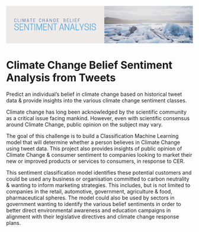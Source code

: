 ![ccba_rj](ccba_rj.png)

# Climate Change Belief Sentiment Analysis from Tweets

Predict an individual’s belief in climate change based on historical tweet data & provide insights into the various climate change sentiment classes.

Climate change has long been acknowledged by the scientific community as a critical issue facing mankind. However, even with scientific consensus around Climate Change, public opinion on the subject may vary.

The goal of this challenge is to build a Classification Machine Learning model that will determine whether a person believes in Climate Change using tweet data. This project also provides insights of public opinion of Climate Change & consumer sentiment to companies looking to market their new or improved products or services to consumers, in response to CER.

This sentiment classification model identifies these potential customers and could be used any business or organisation committed to carbon neutrality & wanting to inform marketing strategies. This includes, but is not limited to companies in the retail, automotive, government, agriculture & food, pharmaceutical spheres. The model could also be used by sectors in government wanting to identify the various belief sentiments in order to better direct environmental awareness and education campaigns in alignment with their legislative directives and climate change response plans.
